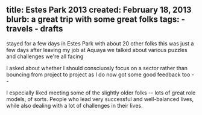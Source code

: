 title: Estes Park 2013
created: February 18, 2013
blurb: a great trip with some great folks
tags:
    - travels
    - drafts
---

stayed for a few days in Estes Park with about 20 other folks
this was just a few days after leaving my job at Aquaya
we talked about various puzzles and challenges we're all facing

I asked about whether I should consciuosly focus on a sector
rather than bouncing from project to project as I do now
got some good feedback too -- 

I especially liked meeting some of the slightly older folks -- 
lots of great role models, of sorts.
People who lead very successful and well-balanced lives,
while also dealing with a lot of challenges in their lives.
